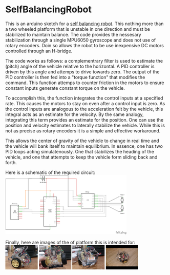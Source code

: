 # SelfBalancingRobot
This is an arduino sketch for a [self balancing robot](https://people.ece.cornell.edu/land/courses/ece4760/FinalProjects/f2015/dc686_nn233_hz263/final_project_webpage_v2/dc686_nn233_hz263/index.html). 
This nothing more than a two wheeled platform that is unstable in one direction and must be stabilized to maintain balance.
The code provides the nessesary stabilization through a single MPU6050 gyroscope and does not use of rotary encoders.
Doin so allows the robot to be use inexpensive DC motors controlled through an H-bridge. 

The code works as follows: a complementrary filter is used to estimate the (pitch) angle of the vehicle relative to the horizontal. 
A PID controller is driven by this angle and attemps to drive towards zero. 
The output of the PID controller is then fed into a "torque function" that modifies the command. 
This function attemps to counter friction in the motors 
to ensure constant inputs generate constant torque on the vehicle.   

To accomplish this, the function integrates the control inputs at a specified rate. 
This causes the motors to stay on even after a control input is zero.
As the control inputs are analogous to the acceleration felt by the vehicle, 
this integral acts as an estimate for the velocity.
By the same analogy, integrating this term provides an estimate for the position. 
One can use the position and velocity estimates to laterally stabilize the vehicle. 
While this is not as precise as rotary encoders it is a simple and effective workaround.  

This allows the center of gravity of the vehicle to change in real time and the vehicle will bank itself to maintain equilibrium. 
In essence, one has two PID loops acting simulatenously. 
One that stabilizes the heading of the vehicle, and one that attempts to keep the vehicle form sliding back and forth.

Here is a schematic of the required circuit:
<img src="https://raw.githubusercontent.com/RCmags/selfBalancingRobot/main/self_balacing_robot_schem.png" width = "75%"></img>

Finally, here are images of the of platform this is intended for:  
<img src="https://raw.githubusercontent.com/RCmags/SelfBalancingRobot/main/images/side_view_res.jpg" width = "20%"></img>
<img src="https://raw.githubusercontent.com/RCmags/SelfBalancingRobot/main/images/bottom_view_res.jpg" width = "20%"></img>
<img src="https://raw.githubusercontent.com/RCmags/SelfBalancingRobot/main/images/top_view_res.jpg" width = "20%"></img>
<img src="https://raw.githubusercontent.com/RCmags/SelfBalancingRobot/main/images/balance_motion.gif" width = "20%"></img>
